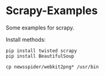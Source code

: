 Scrapy-Examples
===============
Some examples for scrapy.

Install methods:

    pip install twisted scrapy
    pip install BeautifulSoup

    cp newsspider/webkit2png* /usr/bin
